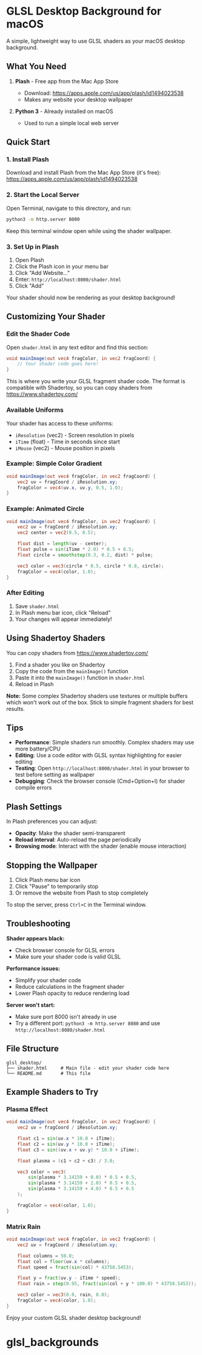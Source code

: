 # GLSL Desktop Background for macOS

A simple, lightweight way to use GLSL shaders as your macOS desktop background.

## What You Need

1. **Plash** - Free app from the Mac App Store
   - Download: https://apps.apple.com/us/app/plash/id1494023538
   - Makes any website your desktop wallpaper

2. **Python 3** - Already installed on macOS
   - Used to run a simple local web server

## Quick Start

### 1. Install Plash

Download and install Plash from the Mac App Store (it's free):
https://apps.apple.com/us/app/plash/id1494023538

### 2. Start the Local Server

Open Terminal, navigate to this directory, and run:

```bash
python3 -m http.server 8000
```

Keep this terminal window open while using the shader wallpaper.

### 3. Set Up in Plash

1. Open Plash
2. Click the Plash icon in your menu bar
3. Click "Add Website..."
4. Enter: `http://localhost:8000/shader.html`
5. Click "Add"

Your shader should now be rendering as your desktop background!

## Customizing Your Shader

### Edit the Shader Code

Open `shader.html` in any text editor and find this section:

```glsl
void mainImage(out vec4 fragColor, in vec2 fragCoord) {
    // Your shader code goes here!
}
```

This is where you write your GLSL fragment shader code. The format is compatible with Shadertoy, so you can copy shaders from https://www.shadertoy.com/

### Available Uniforms

Your shader has access to these uniforms:

- `iResolution` (vec2) - Screen resolution in pixels
- `iTime` (float) - Time in seconds since start
- `iMouse` (vec2) - Mouse position in pixels

### Example: Simple Color Gradient

```glsl
void mainImage(out vec4 fragColor, in vec2 fragCoord) {
    vec2 uv = fragCoord / iResolution.xy;
    fragColor = vec4(uv.x, uv.y, 0.5, 1.0);
}
```

### Example: Animated Circle

```glsl
void mainImage(out vec4 fragColor, in vec2 fragCoord) {
    vec2 uv = fragCoord / iResolution.xy;
    vec2 center = vec2(0.5, 0.5);

    float dist = length(uv - center);
    float pulse = sin(iTime * 2.0) * 0.5 + 0.5;
    float circle = smoothstep(0.3, 0.2, dist) * pulse;

    vec3 color = vec3(circle * 0.5, circle * 0.8, circle);
    fragColor = vec4(color, 1.0);
}
```

### After Editing

1. Save `shader.html`
2. In Plash menu bar icon, click "Reload"
3. Your changes will appear immediately!

## Using Shadertoy Shaders

You can copy shaders from https://www.shadertoy.com/

1. Find a shader you like on Shadertoy
2. Copy the code from the `mainImage()` function
3. Paste it into the `mainImage()` function in `shader.html`
4. Reload in Plash

**Note:** Some complex Shadertoy shaders use textures or multiple buffers which won't work out of the box. Stick to simple fragment shaders for best results.

## Tips

- **Performance**: Simple shaders run smoothly. Complex shaders may use more battery/CPU
- **Editing**: Use a code editor with GLSL syntax highlighting for easier editing
- **Testing**: Open `http://localhost:8000/shader.html` in your browser to test before setting as wallpaper
- **Debugging**: Check the browser console (Cmd+Option+I) for shader compile errors

## Plash Settings

In Plash preferences you can adjust:

- **Opacity**: Make the shader semi-transparent
- **Reload interval**: Auto-reload the page periodically
- **Browsing mode**: Interact with the shader (enable mouse interaction)

## Stopping the Wallpaper

1. Click Plash menu bar icon
2. Click "Pause" to temporarily stop
3. Or remove the website from Plash to stop completely

To stop the server, press `Ctrl+C` in the Terminal window.

## Troubleshooting

**Shader appears black:**
- Check browser console for GLSL errors
- Make sure your shader code is valid GLSL

**Performance issues:**
- Simplify your shader code
- Reduce calculations in the fragment shader
- Lower Plash opacity to reduce rendering load

**Server won't start:**
- Make sure port 8000 isn't already in use
- Try a different port: `python3 -m http.server 8080` and use `http://localhost:8080/shader.html`

## File Structure

```
glsl_desktop/
├── shader.html     # Main file - edit your shader code here
└── README.md       # This file
```

## Example Shaders to Try

### Plasma Effect

```glsl
void mainImage(out vec4 fragColor, in vec2 fragCoord) {
    vec2 uv = fragCoord / iResolution.xy;

    float c1 = sin(uv.x * 10.0 + iTime);
    float c2 = sin(uv.y * 10.0 + iTime);
    float c3 = sin((uv.x + uv.y) * 10.0 + iTime);

    float plasma = (c1 + c2 + c3) / 3.0;

    vec3 color = vec3(
        sin(plasma * 3.14159 + 0.0) * 0.5 + 0.5,
        sin(plasma * 3.14159 + 2.0) * 0.5 + 0.5,
        sin(plasma * 3.14159 + 4.0) * 0.5 + 0.5
    );

    fragColor = vec4(color, 1.0);
}
```

### Matrix Rain

```glsl
void mainImage(out vec4 fragColor, in vec2 fragCoord) {
    vec2 uv = fragCoord / iResolution.xy;

    float columns = 50.0;
    float col = floor(uv.x * columns);
    float speed = fract(sin(col) * 43758.5453);

    float y = fract(uv.y - iTime * speed);
    float rain = step(0.95, fract(sin(col + y * 100.0) * 43758.5453));

    vec3 color = vec3(0.0, rain, 0.0);
    fragColor = vec4(color, 1.0);
}
```

Enjoy your custom GLSL shader desktop background!
# glsl_backgrounds
